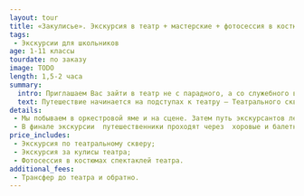 ```yaml
---
layout: tour
title: «Закулисье». Экскурсия в театр + мастерские + фотосессия в костюмах.
tags:
 - Экскурсии для школьников
age: 1-11 классы
tourdate: по заказу
image: TODO
length: 1,5-2 часа
summary:
  intro: Приглашаем Вас зайти в театр не с парадного, а со служебного входа, чтобы своими глазами увидеть рождение волшебного мира оперы и балета!
  text: Путешествие начинается на подступах к театру – Театрального сквера. Вы узнаете его легенды и тайны. Далее,  в вестибюле театра мы увидим памятник Петру Ильичу Чайковскому , имя которого Пермский театр оперы и балета носит с 1965 года.
details:
 - Мы побываем в оркестровой яме и на сцене. Затем путь экскурсантов лежит через цеха; в гримёрном артисты меняют обличья и примеряют новые парики;  в обувном на свет появляются новые пуанты;  в швейном создаются знаменитые белые пачки балерин.  По ходу путешествия экскурсоводы рассказывают о главных событиях  в истории старейшего театра на Урале.  И, конечно,  вспоминают  интересные случаи из театральной жизни , например, как легендарный авиатор Чкалов во время спектакля спас певицу, когда на голове у неё внезапно вспыхнул парик  или  почему «потерялся» один  театральный  сезон.
 - В финале экскурсии  путешественники проходят через  хоровые и балетные репетиционные  классы и делают остановку на балконе. Здесь для многих наступает самый необычный и увлекательный момент  - гости получают возможность облачиться в костюмы из репертуарных спектаклей и сфотографироваться в них на память.
price_includes:
 - Экскурсия по театральному скверу;
 - Экскурсия за кулисы театра;
 - Фотосессия в костюмах спектаклей театра.
additional_fees:
 - Трансфер до театра и обратно.
---
```

